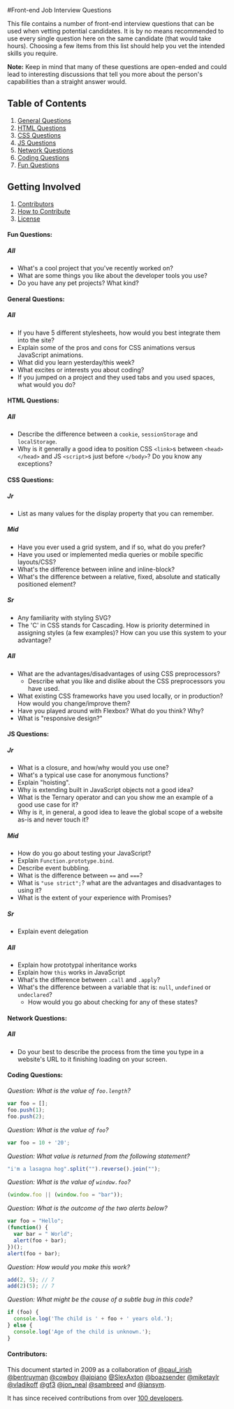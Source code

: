 #Front-end Job Interview Questions

This file contains a number of front-end interview questions that can be used when vetting potential candidates. It is by no means recommended to use every single question here on the same candidate (that would take hours). Choosing a few items from this list should help you vet the intended skills you require.

**Note:** Keep in mind that many of these questions are open-ended and could lead to interesting discussions that tell you more about the person's capabilities than a straight answer would.

## Table of Contents

  1. [General Questions](#general-questions)
  1. [HTML Questions](#html-questions)
  1. [CSS Questions](#css-questions)
  1. [JS Questions](#js-questions)
  1. [Network Questions](#network-questions)
  1. [Coding Questions](#coding-questions)
  1. [Fun Questions](#fun-questions)

## Getting Involved

  1. [Contributors](#contributors)
  1. [How to Contribute](https://github.com/h5bp/Front-end-Developer-Interview-Questions/blob/master/CONTRIBUTING.md)
  1. [License](https://github.com/h5bp/Front-end-Developer-Interview-Questions/blob/master/LICENSE.md)

#### Fun Questions:

##### All

* What's a cool project that you've recently worked on?
* What are some things you like about the developer tools you use?
* Do you have any pet projects? What kind?

#### General Questions:

##### All

* If you have 5 different stylesheets, how would you best integrate them into the site?
* Explain some of the pros and cons for CSS animations versus JavaScript animations.
* What did you learn yesterday/this week?
* What excites or interests you about coding?
* If you jumped on a project and they used tabs and you used spaces, what would you do?

#### HTML Questions:

##### All

* Describe the difference between a `cookie`, `sessionStorage` and `localStorage`.
* Why is it generally a good idea to position CSS `<link>`s between `<head></head>` and JS `<script>`s just before `</body>`? Do you know any exceptions?

#### CSS Questions:

##### Jr

* List as many values for the display property that you can remember.

##### Mid

* Have you ever used a grid system, and if so, what do you prefer?
* Have you used or implemented media queries or mobile specific layouts/CSS?
* What's the difference between inline and inline-block?
* What's the difference between a relative, fixed, absolute and statically positioned element?

##### Sr

* Any familiarity with styling SVG?
* The 'C' in CSS stands for Cascading.  How is priority determined in assigning styles (a few examples)?  How can you use this system to your advantage?

##### All

* What are the advantages/disadvantages of using CSS preprocessors?
  * Describe what you like and dislike about the CSS preprocessors you have used.
* What existing CSS frameworks have you used locally, or in production? How would you change/improve them?
* Have you played around with Flexbox? What do you think? Why?
* What is "responsive design?"

#### JS Questions:

##### Jr

* What is a closure, and how/why would you use one?
* What's a typical use case for anonymous functions?
* Explain "hoisting".
* Why is extending built in JavaScript objects not a good idea?
* What is the Ternary operator and can you show me an example of a good use case for it?
* Why is it, in general, a good idea to leave the global scope of a website as-is and never touch it?

##### Mid

* How do you go about testing your JavaScript?
* Explain `Function.prototype.bind`.
* Describe event bubbling.
* What is the difference between `==` and `===`?
* What is `"use strict";`? what are the advantages and disadvantages to using it?
* What is the extent of your experience with Promises?

##### Sr

* Explain event delegation

##### All

* Explain how prototypal inheritance works
* Explain how `this` works in JavaScript
* What's the difference between `.call` and `.apply`?
* What's the difference between a variable that is: `null`, `undefined` or `undeclared`?
  * How would you go about checking for any of these states?

#### Network Questions:

##### All

* Do your best to describe the process from the time you type in a website's URL to it finishing loading on your screen.

#### Coding Questions:

*Question: What is the value of `foo.length`?*
```javascript
var foo = [];
foo.push(1);
foo.push(2);
```

*Question: What is the value of `foo`?*
```javascript
var foo = 10 + '20';
```

*Question: What value is returned from the following statement?*
```javascript
"i'm a lasagna hog".split("").reverse().join("");
```

*Question: What is the value of `window.foo`?*
```javascript
(window.foo || (window.foo = "bar"));
```

*Question: What is the outcome of the two alerts below?*
```javascript
var foo = "Hello";
(function() {
  var bar = " World";
  alert(foo + bar);
})();
alert(foo + bar);
```

*Question: How would you make this work?*
```javascript
add(2, 5); // 7
add(2)(5); // 7
```

*Question: What might be the cause of a subtle bug in this code?*
```javascript
if (foo) {
  console.log('The child is ' + foo + ' years old.');
} else {
  console.log('Age of the child is unknown.');
}
```

#### Contributors:

This document started in 2009 as a collaboration of [@paul_irish](https://twitter.com/paul_irish) [@bentruyman](https://twitter.com/bentruyman) [@cowboy](https://twitter.com/cowboy) [@ajpiano](https://twitter.com/ajpiano)  [@SlexAxton](https://twitter.com/slexaxton) [@boazsender](https://twitter.com/boazsender) [@miketaylr](https://twitter.com/miketaylr) [@vladikoff](https://twitter.com/vladikoff) [@gf3](https://twitter.com/gf3) [@jon_neal](https://twitter.com/jon_neal) [@sambreed](https://twitter.com/sambreed) and [@iansym](https://twitter.com/iansym).

It has since received contributions from over [100 developers](https://github.com/h5bp/Front-end-Developer-Interview-Questions/graphs/contributors).
